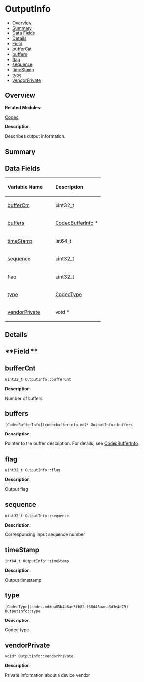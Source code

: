 # OutputInfo<a name="EN-US_TOPIC_0000001054918167"></a>

-   [Overview](#section357683563165632)
-   [Summary](#section1394105377165632)
-   [Data Fields](#pub-attribs)
-   [Details](#section748509999165632)
-   [Field](#section1953417827165632)
-   [bufferCnt](#ac131b4abc43415f000a0750e82bb881d)
-   [buffers](#a5a8cc2acb5f2918dde6fa60562e54d00)
-   [flag](#a56f914be981dd3a2f0ee8c65e501d8f1)
-   [sequence](#a6ad161decc8e676690c66d2a6dbde468)
-   [timeStamp](#ac160a64994059683a0fc0547ab734a87)
-   [type](#ad3d70960789585a3b2014d83dddc448b)
-   [vendorPrivate](#a751ecb0c55401f130bf1a5b6492e1f38)

## **Overview**<a name="section357683563165632"></a>

**Related Modules:**

[Codec](codec.md)

**Description:**

Describes output information. 

## **Summary**<a name="section1394105377165632"></a>

## Data Fields<a name="pub-attribs"></a>

<a name="table1263289119165632"></a>
<table><thead align="left"><tr id="row907026576165632"><th class="cellrowborder" valign="top" width="50%" id="mcps1.1.3.1.1"><p id="p1916859393165632"><a name="p1916859393165632"></a><a name="p1916859393165632"></a>Variable Name</p>
</th>
<th class="cellrowborder" valign="top" width="50%" id="mcps1.1.3.1.2"><p id="p1972379047165632"><a name="p1972379047165632"></a><a name="p1972379047165632"></a>Description</p>
</th>
</tr>
</thead>
<tbody><tr id="row714208237165632"><td class="cellrowborder" valign="top" width="50%" headers="mcps1.1.3.1.1 "><p id="p2009825401165632"><a name="p2009825401165632"></a><a name="p2009825401165632"></a><a href="outputinfo.md#ac131b4abc43415f000a0750e82bb881d">bufferCnt</a></p>
</td>
<td class="cellrowborder" valign="top" width="50%" headers="mcps1.1.3.1.2 "><p id="p2118322618165632"><a name="p2118322618165632"></a><a name="p2118322618165632"></a>uint32_t </p>
</td>
</tr>
<tr id="row131608356165632"><td class="cellrowborder" valign="top" width="50%" headers="mcps1.1.3.1.1 "><p id="p811085886165632"><a name="p811085886165632"></a><a name="p811085886165632"></a><a href="outputinfo.md#a5a8cc2acb5f2918dde6fa60562e54d00">buffers</a></p>
</td>
<td class="cellrowborder" valign="top" width="50%" headers="mcps1.1.3.1.2 "><p id="p189100593165632"><a name="p189100593165632"></a><a name="p189100593165632"></a><a href="codecbufferinfo.md">CodecBufferInfo</a> * </p>
</td>
</tr>
<tr id="row1105848774165632"><td class="cellrowborder" valign="top" width="50%" headers="mcps1.1.3.1.1 "><p id="p128702445165632"><a name="p128702445165632"></a><a name="p128702445165632"></a><a href="outputinfo.md#ac160a64994059683a0fc0547ab734a87">timeStamp</a></p>
</td>
<td class="cellrowborder" valign="top" width="50%" headers="mcps1.1.3.1.2 "><p id="p982312653165632"><a name="p982312653165632"></a><a name="p982312653165632"></a>int64_t </p>
</td>
</tr>
<tr id="row2132332956165632"><td class="cellrowborder" valign="top" width="50%" headers="mcps1.1.3.1.1 "><p id="p1264082805165632"><a name="p1264082805165632"></a><a name="p1264082805165632"></a><a href="outputinfo.md#a6ad161decc8e676690c66d2a6dbde468">sequence</a></p>
</td>
<td class="cellrowborder" valign="top" width="50%" headers="mcps1.1.3.1.2 "><p id="p158504775165632"><a name="p158504775165632"></a><a name="p158504775165632"></a>uint32_t </p>
</td>
</tr>
<tr id="row1576201767165632"><td class="cellrowborder" valign="top" width="50%" headers="mcps1.1.3.1.1 "><p id="p111633634165632"><a name="p111633634165632"></a><a name="p111633634165632"></a><a href="outputinfo.md#a56f914be981dd3a2f0ee8c65e501d8f1">flag</a></p>
</td>
<td class="cellrowborder" valign="top" width="50%" headers="mcps1.1.3.1.2 "><p id="p1025906160165632"><a name="p1025906160165632"></a><a name="p1025906160165632"></a>uint32_t </p>
</td>
</tr>
<tr id="row1023528704165632"><td class="cellrowborder" valign="top" width="50%" headers="mcps1.1.3.1.1 "><p id="p1867157920165632"><a name="p1867157920165632"></a><a name="p1867157920165632"></a><a href="outputinfo.md#ad3d70960789585a3b2014d83dddc448b">type</a></p>
</td>
<td class="cellrowborder" valign="top" width="50%" headers="mcps1.1.3.1.2 "><p id="p762012206165632"><a name="p762012206165632"></a><a name="p762012206165632"></a><a href="codec.md#ga03b4b6ae5fb82af68d46aaea3d3e4d79">CodecType</a> </p>
</td>
</tr>
<tr id="row306208981165632"><td class="cellrowborder" valign="top" width="50%" headers="mcps1.1.3.1.1 "><p id="p456354056165632"><a name="p456354056165632"></a><a name="p456354056165632"></a><a href="outputinfo.md#a751ecb0c55401f130bf1a5b6492e1f38">vendorPrivate</a></p>
</td>
<td class="cellrowborder" valign="top" width="50%" headers="mcps1.1.3.1.2 "><p id="p17319317165632"><a name="p17319317165632"></a><a name="p17319317165632"></a>void * </p>
</td>
</tr>
</tbody>
</table>

## **Details**<a name="section748509999165632"></a>

## **Field **<a name="section1953417827165632"></a>

## bufferCnt<a name="ac131b4abc43415f000a0750e82bb881d"></a>

```
uint32_t OutputInfo::bufferCnt
```

 **Description:**

Number of buffers 

## buffers<a name="a5a8cc2acb5f2918dde6fa60562e54d00"></a>

```
[CodecBufferInfo](codecbufferinfo.md)* OutputInfo::buffers
```

 **Description:**

Pointer to the buffer description. For details, see  [CodecBufferInfo](codecbufferinfo.md). 

## flag<a name="a56f914be981dd3a2f0ee8c65e501d8f1"></a>

```
uint32_t OutputInfo::flag
```

 **Description:**

Output flag 

## sequence<a name="a6ad161decc8e676690c66d2a6dbde468"></a>

```
uint32_t OutputInfo::sequence
```

 **Description:**

Corresponding input sequence number 

## timeStamp<a name="ac160a64994059683a0fc0547ab734a87"></a>

```
int64_t OutputInfo::timeStamp
```

 **Description:**

Output timestamp 

## type<a name="ad3d70960789585a3b2014d83dddc448b"></a>

```
[CodecType](codec.md#ga03b4b6ae5fb82af68d46aaea3d3e4d79) OutputInfo::type
```

 **Description:**

Codec type 

## vendorPrivate<a name="a751ecb0c55401f130bf1a5b6492e1f38"></a>

```
void* OutputInfo::vendorPrivate
```

 **Description:**

Private information about a device vendor 


